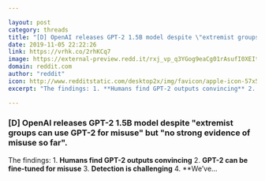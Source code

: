 ```yaml
---

layout: post
category: threads
title: "[D] OpenAI releases GPT-2 1.5B model despite \"extremist groups can use GPT-2 for misuse\" but \"no strong evidence of misuse so far\"."
date: 2019-11-05 22:22:26
link: https://vrhk.co/2rhKCq7
image: https://external-preview.redd.it/rxj_vp_q3YGog9eaCg01rAsufI0XEItOcxq7UKC7qP8.jpg?width=1200&height=628.272251309&auto=webp&s=92325f557f4880833919eb4f0f201dc44b73bddf
domain: reddit.com
author: "reddit"
icon: http://www.redditstatic.com/desktop2x/img/favicon/apple-icon-57x57.png
excerpt: "The findings: 1. **Humans find GPT-2 outputs convincing** 2. **GPT-2 can be fine-tuned for misuse** 3. **Detection is challenging** 4. **We’ve..."

---
```


### [D] OpenAI releases GPT-2 1.5B model despite "extremist groups can use GPT-2 for misuse" but "no strong evidence of misuse so far".

The findings: 1. **Humans find GPT-2 outputs convincing** 2. **GPT-2 can be fine-tuned for misuse** 3. **Detection is challenging** 4. **We’ve...